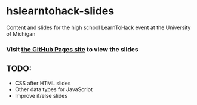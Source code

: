 # hslearntohack-slides
Content and slides for the high school LearnToHack event at the University of Michigan
### Visit [the GitHub Pages site](http://vhiremath.com/hslearntohack-slides/) to view the slides

## TODO:
* CSS after HTML slides
* Other data types for JavaScript
* Improve if/else slides